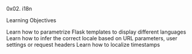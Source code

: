 0x02. i18n

Learning Objectives

Learn how to parametrize Flask templates to display different languages
Learn how to infer the correct locale based on URL parameters, user settings or request headers
Learn how to localize timestamps
